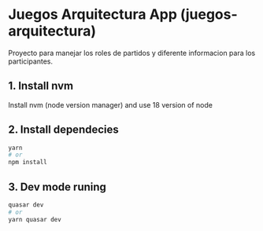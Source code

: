 # Juegos Arquitectura App (juegos-arquitectura)

Proyecto para manejar los roles de partidos y diferente informacion para los participantes.

## 1. Install nvm

Install nvm (node version manager) and use 18 version of node

## 2. Install dependecies

```bash
yarn
# or
npm install
```

## 3. Dev mode runing

```bash
quasar dev
# or
yarn quasar dev
```

